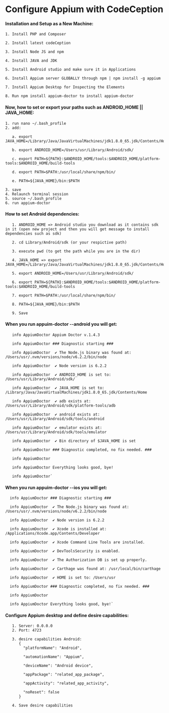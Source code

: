 # Configure Appium with CodeCeption


#### Installation and Setup as a New Machine:
    1. Install PHP and Composer
    
    2. Install latest codeCeption

    3. Install Node JS and npm

    4. Install JAVA and JDK

    5. Install Android studio and make sure it in Applications

    6. Install Appium server GLOBALLY through npm | npm install -g appium

    7. Install Appium Desktop for Inspecting the Elements

    8. Run npm install appium-doctor to install appium-doctor



#### Now, how to set or export your paths such as ANDROID_HOME || JAVA_HOME:
   
    1. run nano ~/.bash_profile
    2. add:
    
       a. export JAVA_HOME=/Library/Java/JavaVirtualMachines/jdk1.8.0_65.jdk/Contents/Home
       
       b. export ANDROID_HOME=/Users/usr/Library/Android/sdk/
          
       c. export PATH=${PATH}:$ANDROID_HOME/tools:$ANDROID_HOME/platform-tools:$ANDROID_HOME/build-tools
          
       d. export PATH=$PATH:/usr/local/share/npm/bin/
          
       e. PATH=${JAVA_HOME}/bin:$PATH
          
    3. save
    4. Relaunch terminal session
    5. source ~/.bash_profile
    6. run appium-doctor


#### How to set Android dependencies:  

       1. ANDROID_HOME => Android studio you download as it contains sdk in it (open new project and then you will get message to install dependencies such as sdk)
       
       2. cd Library/Android/sdk (or your respictive path)
       
       3. execute pwd (to get the path while you are in the dir) 
       
       4. JAVA_HOME => export JAVA_HOME=/Library/Java/JavaVirtualMachines/jdk1.8.0_65.jdk/Contents/Home
       
       5. export ANDROID_HOME=/Users/usr/Library/Android/sdk/
       
       6. export PATH=${PATH}:$ANDROID_HOME/tools:$ANDROID_HOME/platform-tools:$ANDROID_HOME/build-tools
       
       7. export PATH=$PATH:/usr/local/share/npm/bin/
       
       8. PATH=${JAVA_HOME}/bin:$PATH  
       
       9. Save
   
   
#### When you run appuim-doctor --android you will get:
   
       info AppiumDoctor Appium Doctor v.1.4.3
       
       info AppiumDoctor ### Diagnostic starting ###
       
       info AppiumDoctor  ✔ The Node.js binary was found at: /Users/usr/.nvm/versions/node/v6.2.2/bin/node
       
       info AppiumDoctor  ✔ Node version is 6.2.2
       
       info AppiumDoctor  ✔ ANDROID_HOME is set to: /Users/usr/Library/Android/sdk/
       
       info AppiumDoctor  ✔ JAVA_HOME is set to: /Library/Java/JavaVirtualMachines/jdk1.8.0_65.jdk/Contents/Home
       
       info AppiumDoctor  ✔ adb exists at: /Users/usr/Library/Android/sdk/platform-tools/adb
       
       info AppiumDoctor  ✔ android exists at: /Users/usr/Library/Android/sdk/tools/android
       
       info AppiumDoctor  ✔ emulator exists at: /Users/usr/Library/Android/sdk/tools/emulator
       
       info AppiumDoctor  ✔ Bin directory of $JAVA_HOME is set
       
       info AppiumDoctor ### Diagnostic completed, no fix needed. ###
       
       info AppiumDoctor
       
       info AppiumDoctor Everything looks good, bye!
       
       info AppiumDoctor`
   
   
#### When you run appuim-doctor --ios you will get:
      
      info AppiumDoctor ### Diagnostic starting ###
      
      info AppiumDoctor  ✔ The Node.js binary was found at: /Users/usr/.nvm/versions/node/v6.2.2/bin/node
      
      info AppiumDoctor  ✔ Node version is 6.2.2
      
      info AppiumDoctor  ✔ Xcode is installed at: /Applications/Xcode.app/Contents/Developer
      
      info AppiumDoctor  ✔ Xcode Command Line Tools are installed.
      
      info AppiumDoctor  ✔ DevToolsSecurity is enabled.
      
      info AppiumDoctor  ✔ The Authorization DB is set up properly.
      
      info AppiumDoctor  ✔ Carthage was found at: /usr/local/bin/carthage
      
      info AppiumDoctor  ✔ HOME is set to: /Users/usr
      
      info AppiumDoctor ### Diagnostic completed, no fix needed. ###
      
      info AppiumDoctor
      
      info AppiumDoctor Everything looks good, bye!`
   
   
   
   
   
      
      
      
#### Configure Appium desktop and define desire capabilities:
        
       1. Server: 0.0.0.0  
       2. Port: 4723
          
       3. desire capabilities Android:
          {
            "platformName": "Android",
            
            "automationName": "Appium",
            
            "deviceName": "Android device",
            
            "appPackage": "related_app_package",
            
            "appActivity": "related_app_activity",
            
            "noReset": false
          }
          
       4. Save desire capabilities
      